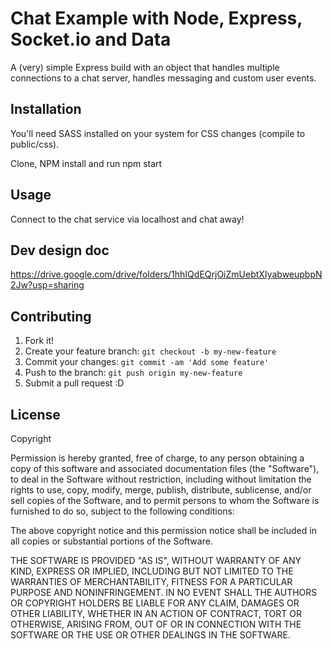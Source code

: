 # Chat Example with Node, Express, Socket.io and Data

A (very) simple Express build with an object that handles multiple connections to a chat server, handles messaging and custom user events.

## Installation

You'll need SASS installed on your system for CSS changes (compile to public/css).

Clone, NPM install and run npm start

## Usage

Connect to the chat service via localhost and chat away!

## Dev design doc
https://drive.google.com/drive/folders/1hhIQdEQrjOiZmUebtXIyabweupbpN2Jw?usp=sharing

## Contributing

1. Fork it!
2. Create your feature branch: `git checkout -b my-new-feature`
3. Commit your changes: `git commit -am 'Add some feature'`
4. Push to the branch: `git push origin my-new-feature`
5. Submit a pull request :D

## License

Copyright

Permission is hereby granted, free of charge, to any person obtaining a copy of this software and associated documentation files (the "Software"), to deal in the Software without restriction, including without limitation the rights to use, copy, modify, merge, publish, distribute, sublicense, and/or sell copies of the Software, and to permit persons to whom the Software is furnished to do so, subject to the following conditions:

The above copyright notice and this permission notice shall be included in all copies or substantial portions of the Software.

THE SOFTWARE IS PROVIDED "AS IS", WITHOUT WARRANTY OF ANY KIND, EXPRESS OR IMPLIED, INCLUDING BUT NOT LIMITED TO THE WARRANTIES OF MERCHANTABILITY, FITNESS FOR A PARTICULAR PURPOSE AND NONINFRINGEMENT. IN NO EVENT SHALL THE AUTHORS OR COPYRIGHT HOLDERS BE LIABLE FOR ANY CLAIM, DAMAGES OR OTHER LIABILITY, WHETHER IN AN ACTION OF CONTRACT, TORT OR OTHERWISE, ARISING FROM, OUT OF OR IN CONNECTION WITH THE SOFTWARE OR THE USE OR OTHER DEALINGS IN THE SOFTWARE.
